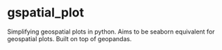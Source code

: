 # gspatial_plot
Simplifying geospatial plots in python. Aims to be seaborn equivalent for geospatial plots. Built on top of geopandas.
